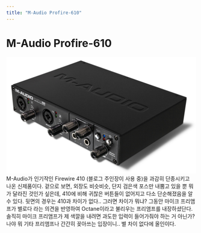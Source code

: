 ```yaml
---
title: "M-Audio Profire-610"
---
```

# M-Audio Profire-610

![image](/assets/images/8e8760e3ac1820b61578472ef14fe239.jpg)
M-Audio가 인기작인 Firewire 410 (블로그 주인장이 사용 중)을 과감히 단종시키고 나온 신제품이다.
겉으로 보면, 외장도 비슷비슷, 단지 검은색 포스만 내뿜고 있을 뿐 뭐가 달라진 것인가 싶은데,
410에 비해 귀찮은 버튼들이 없어지고 다소 단순해졌음을 알 수 있다.
뒷면의 경우는 410과 차이가 없다..
그러면 차이가 뭐냐? 그동안 마이크 프리앰프가 별로다 라는 의견을 반영하여 Octane이라고 불리우는 프리앰프를 내장하셨단다.
솔직히 마이크 프리앰프가 제 색깔을 내려면 과도한 입력이 들어가줘야 하는 거 아닌가? 나야 뭐 기타 프리앰프나 간간히 꽂아쓰는 입장이니.. 별 차이 없다에 올인이다.



